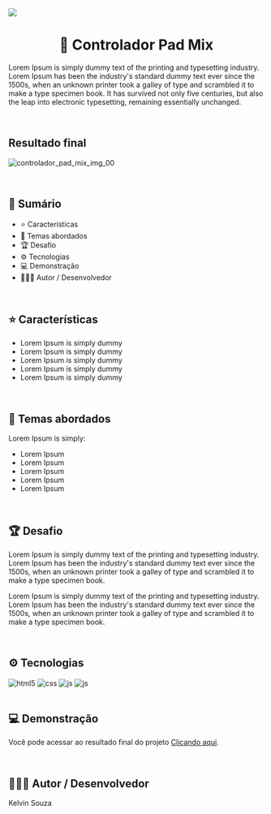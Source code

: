 <img src="https://img.shields.io/badge/Status do projeto:-Concluído-43853D">

<h1 align="center"> 📌 Controlador Pad Mix</h1>

Lorem Ipsum is simply dummy text of the printing and typesetting industry. Lorem Ipsum has been the industry's standard dummy text ever since the 1500s, when an unknown printer took a galley of type and scrambled it to make a type specimen book. It has survived not only five centuries, but also the leap into electronic typesetting, remaining essentially unchanged.

<br>

## Resultado final
![controlador_pad_mix_img_00](https://github.com/kelvinsouza2014/controlador_pad_mix/assets/121948262/b3c71887-c03e-47f5-9915-26ed15e71a6a)


<br>

## 📎 **Sumário**
- ⭐ Características
- 📂 Temas abordados
- 🏆 Desafio
- ⚙ Tecnologias
- 💻 Demonstração
- 🙋🏻‍♂️ Autor / Desenvolvedor

<br>

## ⭐ **Características**

- Lorem Ipsum is simply dummy
- Lorem Ipsum is simply dummy
- Lorem Ipsum is simply dummy
- Lorem Ipsum is simply dummy
- Lorem Ipsum is simply dummy

<br>

## 📂 Temas abordados

Lorem Ipsum is simply:

- Lorem Ipsum
- Lorem Ipsum
- Lorem Ipsum
- Lorem Ipsum
- Lorem Ipsum


<br>

## 🏆 Desafio
Lorem Ipsum is simply dummy text of the printing and typesetting industry. Lorem Ipsum has been the industry's standard dummy text ever since the 1500s, when an unknown printer took a galley of type and scrambled it to make a type specimen book.

Lorem Ipsum is simply dummy text of the printing and typesetting industry. Lorem Ipsum has been the industry's standard dummy text ever since the 1500s, when an unknown printer took a galley of type and scrambled it to make a type specimen book.

<br>

## ⚙ Tecnologias
<div style="display: inline_block">
    <img align="center" alt="html5" src="https://img.shields.io/badge/HTML5-E34F26?style=for-the-badge&logo=html5&logoColor=white"/>
    <img align="center" alt="css" src="https://img.shields.io/badge/CSS3-1572B6?style=for-the-badge&logo=css3&logoColor=white"/>
    <img align="center" alt="js" src="https://img.shields.io/badge/JavaScript-F7DF1E?style=for-the-badge&logo=javascript&logoColor=black"/>
    <img align="center" alt="js" src="https://img.shields.io/badge/Canva-741FF3?style=for-the-badge&logo=canva&logoColor=white"/>
</div>

<br>

## 💻 Demonstração
Você pode acessar ao resultado final do projeto <a href="https://kelvinsouza2014.github.io/controlador_pad_mix/" target="_blank">Clicando aqui</a>.

<br>

## 🙋🏻‍♂️ Autor / Desenvolvedor

Kelvin Souza

<br>

<a href="https://www.linkedin.com/in/kelvinsouza00/" target="_blank">
    <img src="https://img.shields.io/badge/-LinkedIn-%230077B5?style=for-the-badge&logo=linkedin&logoColor=white" alt="">
</a>

